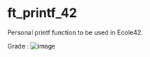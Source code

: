 # ft_printf_42
Personal printf function to be used in Ecole42.

Grade :
![image](https://user-images.githubusercontent.com/65557355/210965693-a226d703-9479-47af-ac6b-1f00316e3983.png)

